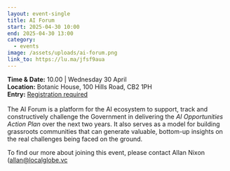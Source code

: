 ```yaml
---
layout: event-single
title: AI Forum
start: 2025-04-30 10:00
end: 2025-04-30 13:00
category:
  - events
image: /assets/uploads/ai-forum.png
link_to: https://lu.ma/jfsf9aua
---
```

**T﻿ime & Date:** 10.00 | Wednesday 30 April\
**Location:** [](https://www.google.com/maps/search/?api=1&query=The%20Keynes%20Library%2C%20Cambridge%20Union%2C%209A%20Bridge%20St%2C%20Cambridge%20CB2%201UB)Botanic House, 100 Hills Road, CB2 1PH\
**E﻿ntry:** [Registration required](https://lu.ma/jfsf9aua)\
\
The AI Forum is a platform for the AI ecosystem to support, track and constructively challenge the Government in delivering the *AI Opportunities Action Plan* over the next two years. It also serves as a model for building grassroots communities that can generate valuable, bottom-up insights on the real challenges being faced on the ground. 

T﻿o find our more about joining this event, please contact Allan Nixon ([allan@localglobe.vc](mailto:allan@localglobe.vc "mailto\:allan@localglobe.vc")